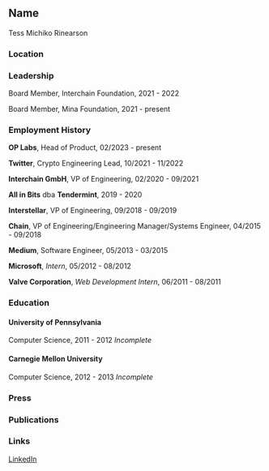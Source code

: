 
## Name
Tess Michiko Rinearson

### Location

### Leadership

Board Member, Interchain Foundation, 2021 - 2022

Board Member, Mina Foundation, 2021 - present

### Employment History

**OP Labs**, Head of Product, 02/2023 - present

**Twitter**, Crypto Engineering Lead, 10/2021 - 11/2022

**Interchain GmbH**, VP of Engineering, 02/2020 - 09/2021

**All in Bits** dba **Tendermint**, 2019 - 2020

**Interstellar**, VP of Engineering, 09/2018 - 09/2019

**Chain**, VP of Engineering/Engineering Manager/Systems Engineer, 04/2015 - 09/2018

**Medium**, Software Engineer, 05/2013 - 03/2015

**Microsoft**, *Intern*, 05/2012 - 08/2012

**Valve Corporation**, *Web Development Intern*, 06/2011 - 08/2011

### Education

#### University of Pennsylvania
Computer Science, 2011 - 2012 *Incomplete*

#### Carnegie Mellon University
Computer Science, 2012 - 2013 *Incomplete*


### Press


### Publications


### Links

[LinkedIn](https://www.linkedin.com/in/temiri/details/experience/)
